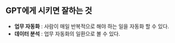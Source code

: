 ## GPT에게 시키면 잘하는 것

- **업무 자동화** : 사람이 매일 반복적으로 해야 하는 일을 자동화 할 수 있다.
- **데이터 분석** : 업무 자동화의 일환으로 볼 수 있다.
